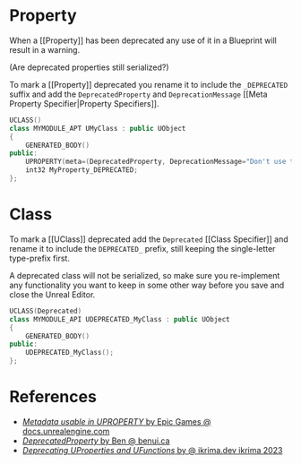 # Property
When a [[Property]] has been deprecated any use of it in a Blueprint will result in a warning.

(Are deprecated properties still serialized?)

To mark a [[Property]] deprecated you rename it to include the `_DEPRECATED` suffix and add the `DeprecatedProperty` and `DeprecationMessage` [[Meta Property Specifier|Property Specifiers]].

```c++
UCLASS()
class MYMODULE_APT UMyClass : public UObject
{
	GENERATED_BODY()
public:
	UPROPERTY(meta=(DeprecatedProperty, DeprecationMessage="Don't use this anymore, use something else instead."))
	int32 MyProperty_DEPRECATED;
};
```

# Class

To mark a [[UClass]] deprecated add the `Deprecated` [[Class Specifier]] and rename it to include the `DEPRECATED_` prefix, still keeping the single-letter  type-prefix first.

A deprecated class will not be serialized, so make sure you re-implement any functionality you want to keep in some other way before you save and close the Unreal Editor.

```c++
UCLASS(Deprecated)
class MYMODULE_API UDEPRECATED_MyClass : public UObject
{
	GENERATED_BODY()
public:
	UDEPRECATED_MyClass();
};
```

# References

 - [_Metadata usable in UPROPERTY_ by Epic Games @ docs.unrealengine.com](https://docs.unrealengine.com/5.3/en-US/API/Runtime/CoreUObject/UObject/UM_3/)
 - [_DeprecatedProperty_ by Ben @ benui.ca](https://benui.ca/unreal/uproperty/#deprecatedproperty)
 - [_Deprecating UProperties and UFunctions_ by  @ ikrima.dev ikrima 2023](https://ikrima.dev/ue4guide/engine-programming/uobjects/deprecating-uproperties-ufunctions/)
